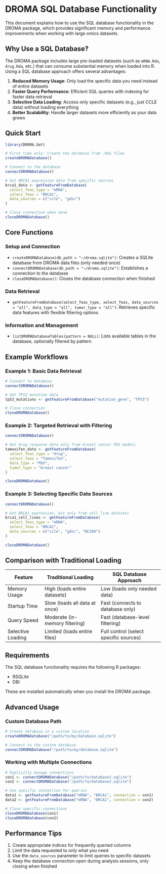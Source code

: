 # DROMA SQL Database Functionality

This document explains how to use the SQL database functionality in the DROMA package, which provides significant memory and performance improvements when working with large omics datasets.

## Why Use a SQL Database?

The DROMA package includes large pre-loaded datasets (such as `mRNA.Rda`, `drug.Rda`, etc.) that can consume substantial memory when loaded into R. Using a SQL database approach offers several advantages:

1. **Reduced Memory Usage**: Only load the specific data you need instead of entire datasets
2. **Faster Query Performance**: Efficient SQL queries with indexing for faster data retrieval
3. **Selective Data Loading**: Access only specific datasets (e.g., just CCLE data) without loading everything
4. **Better Scalability**: Handle larger datasets more efficiently as your data grows

## Quick Start

```r
library(DROMA.Set)

# First time only: Create the database from .Rda files
createDROMADatabase()

# Connect to the database
connectDROMADatabase()

# Get BRCA1 expression data from specific sources
brca1_data <- getFeatureFromDatabase(
  select_feas_type = "mRNA", 
  select_feas = "BRCA1",
  data_sources = c("ccle", "gdsc")
)

# Close connection when done
closeDROMADatabase()
```

## Core Functions

### Setup and Connection

- `createDROMADatabase(db_path = "~/droma.sqlite")`: Creates a SQLite database from DROMA data files (only needed once)
- `connectDROMADatabase(db_path = "~/droma.sqlite")`: Establishes a connection to the database
- `closeDROMADatabase()`: Closes the database connection when finished

### Data Retrieval

- `getFeatureFromDatabase(select_feas_type, select_feas, data_sources = "all", data_type = "all", tumor_type = "all")`: 
  Retrieves specific data features with flexible filtering options
  
### Information and Management

- `listDROMADatabaseTables(pattern = NULL)`: Lists available tables in the database, optionally filtered by pattern

## Example Workflows

### Example 1: Basic Data Retrieval

```r
# Connect to database
connectDROMADatabase()

# Get TP53 mutation data
tp53_mutations <- getFeatureFromDatabase("mutation_gene", "TP53")

# Close connection
closeDROMADatabase()
```

### Example 2: Targeted Retrieval with Filtering

```r
connectDROMADatabase()

# Get drug response data only from breast cancer PDX models
tamoxifen_data <- getFeatureFromDatabase(
  select_feas_type = "drug",
  select_feas = "Tamoxifen",
  data_type = "PDX",
  tumor_type = "breast cancer"
)

closeDROMADatabase()
```

### Example 3: Selecting Specific Data Sources

```r
connectDROMADatabase()

# Get BRCA1 expression, but only from cell line datasets
brca1_cell_lines <- getFeatureFromDatabase(
  select_feas_type = "mRNA",
  select_feas = "BRCA1",
  data_sources = c("ccle", "gdsc", "NCI60")
)

closeDROMADatabase()
```

## Comparison with Traditional Loading

| Feature | Traditional Loading | SQL Database Approach |
|---------|---------------------|------------------------|
| Memory Usage | High (loads entire datasets) | Low (loads only needed data) |
| Startup Time | Slow (loads all data at once) | Fast (connects to database only) |
| Query Speed | Moderate (in-memory filtering) | Fast (database-level filtering) |
| Selective Loading | Limited (loads entire files) | Full control (select specific sources) |

## Requirements

The SQL database functionality requires the following R packages:
- RSQLite
- DBI

These are installed automatically when you install the DROMA package.

## Advanced Usage

### Custom Database Path

```r
# Create database in a custom location
createDROMADatabase("/path/to/my/database.sqlite")

# Connect to the custom database
connectDROMADatabase("/path/to/my/database.sqlite")
```

### Working with Multiple Connections

```r
# Explicitly manage connections
con1 <- connectDROMADatabase("/path/to/database1.sqlite")
con2 <- connectDROMADatabase("/path/to/database2.sqlite")

# Use specific connection for queries
data1 <- getFeatureFromDatabase("mRNA", "BRCA1", connection = con1)
data2 <- getFeatureFromDatabase("mRNA", "BRCA1", connection = con2)

# Close specific connections
closeDROMADatabase(con1)
closeDROMADatabase(con2)
```

## Performance Tips

1. Create appropriate indices for frequently queried columns
2. Limit the data requested to only what you need
3. Use the `data_sources` parameter to limit queries to specific datasets
4. Keep the database connection open during analysis sessions, only closing when finished 
